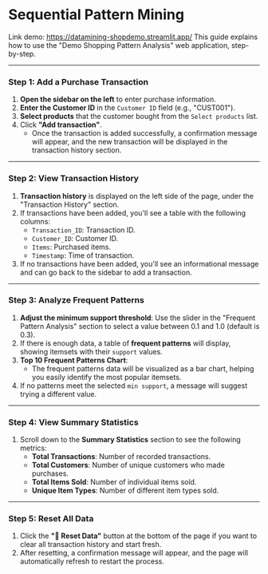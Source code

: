 # Sequential Pattern Mining
Link demo: https://datamining-shopdemo.streamlit.app/
This guide explains how to use the "Demo Shopping Pattern Analysis" web application, step-by-step.

---

### Step 1: Add a Purchase Transaction

1. **Open the sidebar on the left** to enter purchase information.
2. **Enter the Customer ID** in the `Customer ID` field (e.g., "CUST001").
3. **Select products** that the customer bought from the `Select products` list.
4. Click **"Add transaction"**.
   - Once the transaction is added successfully, a confirmation message will appear, and the new transaction will be displayed in the transaction history section.

---

### Step 2: View Transaction History

1. **Transaction history** is displayed on the left side of the page, under the "Transaction History" section.
2. If transactions have been added, you'll see a table with the following columns:
   - `Transaction_ID`: Transaction ID.
   - `Customer_ID`: Customer ID.
   - `Items`: Purchased items.
   - `Timestamp`: Time of transaction.
3. If no transactions have been added, you'll see an informational message and can go back to the sidebar to add a transaction.

---

### Step 3: Analyze Frequent Patterns

1. **Adjust the minimum support threshold**: Use the slider in the "Frequent Pattern Analysis" section to select a value between 0.1 and 1.0 (default is 0.3).
2. If there is enough data, a table of **frequent patterns** will display, showing itemsets with their `support` values.
3. **Top 10 Frequent Patterns Chart**:
   - The frequent patterns data will be visualized as a bar chart, helping you easily identify the most popular itemsets.
4. If no patterns meet the selected `min support`, a message will suggest trying a different value.

---

### Step 4: View Summary Statistics

1. Scroll down to the **Summary Statistics** section to see the following metrics:
   - **Total Transactions**: Number of recorded transactions.
   - **Total Customers**: Number of unique customers who made purchases.
   - **Total Items Sold**: Number of individual items sold.
   - **Unique Item Types**: Number of different item types sold.

---

### Step 5: Reset All Data

1. Click the **"🔄 Reset Data"** button at the bottom of the page if you want to clear all transaction history and start fresh.
2. After resetting, a confirmation message will appear, and the page will automatically refresh to restart the process.
